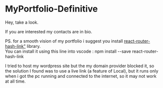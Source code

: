 # MyPortfolio-Definitive
<p>Hey, take a look.</p> 

<p>If you are interested my contacts are in bio. </p>

<p>PS. 
for a smooth vision of my portfolio i suggest you install <a href= "https://www.npmjs.com/package/react-router-hash-link"> react-router-hash-link"</a> library. <br>  
You can install it using this line into vscode : npm install --save react-router-hash-link </>

I tried to host my wordpress site but the my domain provider blocked it, so the solution I found was to use a live link (a feature of Local), but it runs only when i got the pc running and connected to the internet, so it may not work at all time.
